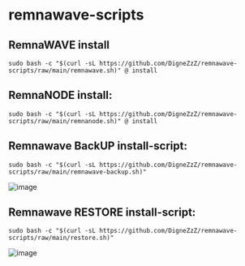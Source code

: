 # remnawave-scripts

## RemnaWAVE install
```
sudo bash -c "$(curl -sL https://github.com/DigneZzZ/remnawave-scripts/raw/main/remnawave.sh)" @ install
```
## RemnaNODE install:
```
sudo bash -c "$(curl -sL https://github.com/DigneZzZ/remnawave-scripts/raw/main/remnanode.sh)" @ install
```

## Remnawave BackUP install-script:
```
sudo bash -c "$(curl -sL https://github.com/DigneZzZ/remnawave-scripts/raw/main/remnawave-backup.sh)"
```
![image](https://github.com/user-attachments/assets/1e24d4d0-3210-45bb-b02b-e123344a6593)

## Remnawave RESTORE install-script:
```
sudo bash -c "$(curl -sL https://github.com/DigneZzZ/remnawave-scripts/raw/main/restore.sh)"
```
![image](https://github.com/user-attachments/assets/34ddcde7-ec22-41ee-8ec5-dd10cc3f4d81)
